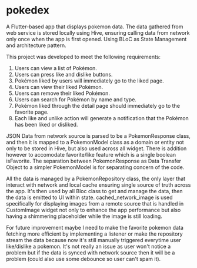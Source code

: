 # pokedex

A Flutter-based app that displays pokemon data. The data gathered from web service is stored locally using Hive, ensuring calling data from network only once when the app is first opened. Using BLoC as State Management and architecture pattern.

This project was developed to meet the following requirements:

1. Users can view a list of Pokémon.
2. Users can press like and dislike buttons.
3. Pokémon liked by users will immediately go to the liked page.
4. Users can view their liked Pokémon.
5. Users can remove their liked Pokémon.
6. Users can search for Pokémon by name and type.
7. Pokémon liked through the detail page should immediately go to the favorite page.
8. Each like and unlike action will generate a notification that the Pokémon has been liked or disliked.

JSON Data from network source is parsed to be a PokemonResponse class, and then it is mapped to a PokemonModel class as a domain or entity not only to be stored in Hive, but also used across all widget. There is addition however to accomodate favorite/like feature which is a single boolean isFavorite. The separation between PokemonResponse as Data Transfer Object to a simpler PokemonModel is for separating concern of the code.

All the data is managed by a PokemonRepository class, the only layer that interact with network and local cache ensuring single source of truth across the app. It's then used by all Bloc class to get and manage the data, then the data is emitted to UI within state. cached_network_image is used specifically for displaying images from a remote source that is handled in CustomImage widget not only to enhance the app performance but also having a shimmering placeholder while the image is still loading.

For future improvement maybe I need to make the favorite pokemon data fetching more efficient by implementing a listener or make the repository stream the data because now it's still manually triggered everytime user like/dislike a pokemon. It's not really an issue as user won't notice a problem but if the data is synced with network source then it will be a problem (could also use some debounce so user can't spam it).
